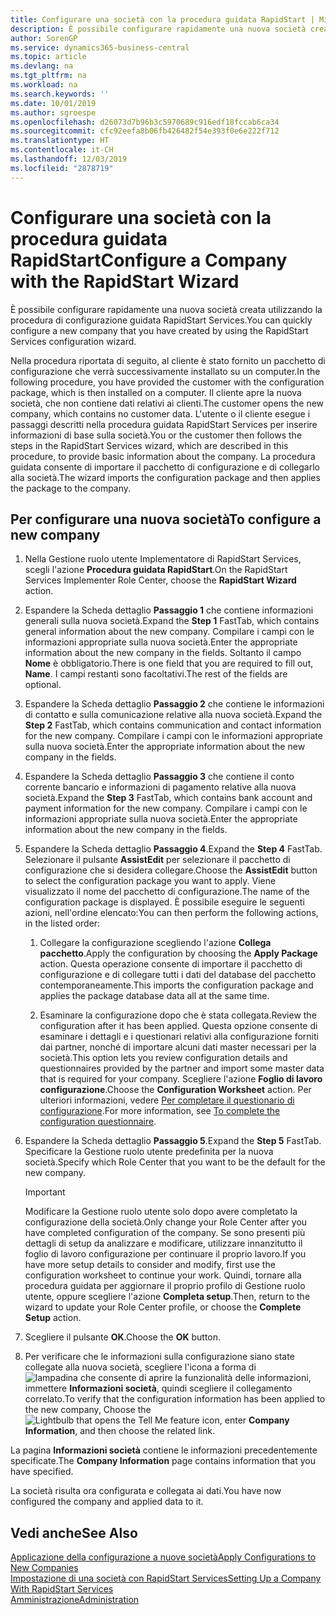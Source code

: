 ```yaml
---
title: Configurare una società con la procedura guidata RapidStart | Microsoft Docs
description: È possibile configurare rapidamente una nuova società creata utilizzando la procedura di configurazione guidata RapidStart Services.
author: SorenGP
ms.service: dynamics365-business-central
ms.topic: article
ms.devlang: na
ms.tgt_pltfrm: na
ms.workload: na
ms.search.keywords: ''
ms.date: 10/01/2019
ms.author: sgroespe
ms.openlocfilehash: d26073d7b96b3c5970689c916edf18fccab6ca34
ms.sourcegitcommit: cfc92eefa8b06fb426482f54e393f0e6e222f712
ms.translationtype: HT
ms.contentlocale: it-CH
ms.lasthandoff: 12/03/2019
ms.locfileid: "2878719"
---
```

# <a name="configure-a-company-with-the-rapidstart-wizard"></a><span data-ttu-id="5d72c-103">Configurare una società con la procedura guidata RapidStart</span><span class="sxs-lookup"><span data-stu-id="5d72c-103">Configure a Company with the RapidStart Wizard</span></span>
<span data-ttu-id="5d72c-104">È possibile configurare rapidamente una nuova società creata utilizzando la procedura di configurazione guidata RapidStart Services.</span><span class="sxs-lookup"><span data-stu-id="5d72c-104">You can quickly configure a new company that you have created by using the RapidStart Services configuration wizard.</span></span>

<span data-ttu-id="5d72c-105">Nella procedura riportata di seguito, al cliente è stato fornito un pacchetto di configurazione che verrà successivamente installato su un computer.</span><span class="sxs-lookup"><span data-stu-id="5d72c-105">In the following procedure, you have provided the customer with the configuration package, which is then installed on a computer.</span></span> <span data-ttu-id="5d72c-106">Il cliente apre la nuova società, che non contiene dati relativi ai clienti.</span><span class="sxs-lookup"><span data-stu-id="5d72c-106">The customer opens the new company, which contains no customer data.</span></span> <span data-ttu-id="5d72c-107">L'utente o il cliente esegue i passaggi descritti nella procedura guidata RapidStart Services per inserire informazioni di base sulla società.</span><span class="sxs-lookup"><span data-stu-id="5d72c-107">You or the customer then follows the steps in the RapidStart Services wizard, which are described in this procedure, to provide basic information about the company.</span></span> <span data-ttu-id="5d72c-108">La procedura guidata consente di importare il pacchetto di configurazione e di collegarlo alla società.</span><span class="sxs-lookup"><span data-stu-id="5d72c-108">The wizard imports the configuration package and then applies the package to the company.</span></span>  

## <a name="to-configure-a-new-company"></a><span data-ttu-id="5d72c-109">Per configurare una nuova società</span><span class="sxs-lookup"><span data-stu-id="5d72c-109">To configure a new company</span></span>  
1. <span data-ttu-id="5d72c-110">Nella Gestione ruolo utente Implementatore di RapidStart Services, scegli l'azione **Procedura guidata RapidStart**.</span><span class="sxs-lookup"><span data-stu-id="5d72c-110">On the RapidStart Services Implementer Role Center, choose the **RapidStart Wizard** action.</span></span>  
2. <span data-ttu-id="5d72c-111">Espandere la Scheda dettaglio **Passaggio 1** che contiene informazioni generali sulla nuova società.</span><span class="sxs-lookup"><span data-stu-id="5d72c-111">Expand the **Step 1** FastTab, which contains general information about the new company.</span></span> <span data-ttu-id="5d72c-112">Compilare i campi con le informazioni appropriate sulla nuova società.</span><span class="sxs-lookup"><span data-stu-id="5d72c-112">Enter the appropriate information about the new company in the fields.</span></span> <span data-ttu-id="5d72c-113">Soltanto il campo **Nome** è obbligatorio.</span><span class="sxs-lookup"><span data-stu-id="5d72c-113">There is one field that you are required to fill out, **Name**.</span></span> <span data-ttu-id="5d72c-114">I campi restanti sono facoltativi.</span><span class="sxs-lookup"><span data-stu-id="5d72c-114">The rest of the fields are optional.</span></span>  
3. <span data-ttu-id="5d72c-115">Espandere la Scheda dettaglio **Passaggio 2** che contiene le informazioni di contatto e sulla comunicazione relative alla nuova società.</span><span class="sxs-lookup"><span data-stu-id="5d72c-115">Expand the **Step 2** FastTab, which contains communication and contact information for the new company.</span></span> <span data-ttu-id="5d72c-116">Compilare i campi con le informazioni appropriate sulla nuova società.</span><span class="sxs-lookup"><span data-stu-id="5d72c-116">Enter the appropriate information about the new company in the fields.</span></span>
4. <span data-ttu-id="5d72c-117">Espandere la Scheda dettaglio **Passaggio 3** che contiene il conto corrente bancario e informazioni di pagamento relative alla nuova società.</span><span class="sxs-lookup"><span data-stu-id="5d72c-117">Expand the **Step 3** FastTab, which contains bank account and payment information for the new company.</span></span> <span data-ttu-id="5d72c-118">Compilare i campi con le informazioni appropriate sulla nuova società.</span><span class="sxs-lookup"><span data-stu-id="5d72c-118">Enter the appropriate information about the new company in the fields.</span></span>  
5. <span data-ttu-id="5d72c-119">Espandere la Scheda dettaglio **Passaggio 4**.</span><span class="sxs-lookup"><span data-stu-id="5d72c-119">Expand the **Step 4** FastTab.</span></span> <span data-ttu-id="5d72c-120">Selezionare il pulsante **AssistEdit** per selezionare il pacchetto di configurazione che si desidera collegare.</span><span class="sxs-lookup"><span data-stu-id="5d72c-120">Choose the **AssistEdit** button to select the configuration package you want to apply.</span></span> <span data-ttu-id="5d72c-121">Viene visualizzato il nome del pacchetto di configurazione.</span><span class="sxs-lookup"><span data-stu-id="5d72c-121">The name of the configuration package is displayed.</span></span> <span data-ttu-id="5d72c-122">È possibile eseguire le seguenti azioni, nell'ordine elencato:</span><span class="sxs-lookup"><span data-stu-id="5d72c-122">You can then perform the following actions, in the listed order:</span></span>  

    1. <span data-ttu-id="5d72c-123">Collegare la configurazione scegliendo l'azione **Collega pacchetto**.</span><span class="sxs-lookup"><span data-stu-id="5d72c-123">Apply the configuration by choosing the **Apply Package** action.</span></span> <span data-ttu-id="5d72c-124">Questa operazione consente di importare il pacchetto di configurazione e di collegare tutti i dati del database del pacchetto contemporaneamente.</span><span class="sxs-lookup"><span data-stu-id="5d72c-124">This imports the configuration package and applies the package database data all at the same time.</span></span>  

    2. <span data-ttu-id="5d72c-125">Esaminare la configurazione dopo che è stata collegata.</span><span class="sxs-lookup"><span data-stu-id="5d72c-125">Review the configuration after it has been applied.</span></span> <span data-ttu-id="5d72c-126">Questa opzione consente di esaminare i dettagli e i questionari relativi alla configurazione forniti dai partner, nonché di importare alcuni dati master necessari per la società.</span><span class="sxs-lookup"><span data-stu-id="5d72c-126">This option lets you review configuration details and questionnaires provided by the partner and import some master data that is required for your company.</span></span> <span data-ttu-id="5d72c-127">Scegliere l'azione **Foglio di lavoro configurazione**.</span><span class="sxs-lookup"><span data-stu-id="5d72c-127">Choose the **Configuration Worksheet** action.</span></span> <span data-ttu-id="5d72c-128">Per ulteriori informazioni, vedere [Per completare il questionario di configurazione](admin-gather-customer-setup-values.md#to-complete-the-configuration-questionnaire).</span><span class="sxs-lookup"><span data-stu-id="5d72c-128">For more information, see [To complete the configuration questionnaire](admin-gather-customer-setup-values.md#to-complete-the-configuration-questionnaire).</span></span>  

6. <span data-ttu-id="5d72c-129">Espandere la Scheda dettaglio **Passaggio 5**.</span><span class="sxs-lookup"><span data-stu-id="5d72c-129">Expand the **Step 5** FastTab.</span></span> <span data-ttu-id="5d72c-130">Specificare la Gestione ruolo utente predefinita per la nuova società.</span><span class="sxs-lookup"><span data-stu-id="5d72c-130">Specify which Role Center that you want to be the default for the new company.</span></span>  

    > [!IMPORTANT]  
    >  <span data-ttu-id="5d72c-131">Modificare la Gestione ruolo utente solo dopo avere completato la configurazione della società.</span><span class="sxs-lookup"><span data-stu-id="5d72c-131">Only change your Role Center after you have completed configuration of the company.</span></span> <span data-ttu-id="5d72c-132">Se sono presenti più dettagli di setup da analizzare e modificare, utilizzare innanzitutto il foglio di lavoro configurazione per continuare il proprio lavoro.</span><span class="sxs-lookup"><span data-stu-id="5d72c-132">If you have more setup details to consider and modify, first use the configuration worksheet to continue your work.</span></span> <span data-ttu-id="5d72c-133">Quindi, tornare alla procedura guidata per aggiornare il proprio profilo di Gestione ruolo utente, oppure scegliere l'azione **Completa setup**.</span><span class="sxs-lookup"><span data-stu-id="5d72c-133">Then, return to the wizard to update your Role Center profile, or choose the **Complete Setup** action.</span></span>

7. <span data-ttu-id="5d72c-134">Scegliere il pulsante **OK**.</span><span class="sxs-lookup"><span data-stu-id="5d72c-134">Choose the **OK** button.</span></span>  
8. <span data-ttu-id="5d72c-135">Per verificare che le informazioni sulla configurazione siano state collegate alla nuova società, scegliere l'icona a forma di ![lampadina che consente di aprire la funzionalità delle informazioni](media/ui-search/search_small.png "Informazioni sull'operazione che si desidera eseguire"), immettere **Informazioni società**, quindi scegliere il collegamento correlato.</span><span class="sxs-lookup"><span data-stu-id="5d72c-135">To verify that the configuration information has been applied to the new company, Choose the ![Lightbulb that opens the Tell Me feature](media/ui-search/search_small.png "Tell me what you want to do") icon, enter **Company Information**, and then choose the related link.</span></span>

<span data-ttu-id="5d72c-136">La pagina **Informazioni società** contiene le informazioni precedentemente specificate.</span><span class="sxs-lookup"><span data-stu-id="5d72c-136">The **Company Information** page contains information that you have specified.</span></span>   

<span data-ttu-id="5d72c-137">La società risulta ora configurata e collegata ai dati.</span><span class="sxs-lookup"><span data-stu-id="5d72c-137">You have now configured the company and applied data to it.</span></span>  

## <a name="see-also"></a><span data-ttu-id="5d72c-138">Vedi anche</span><span class="sxs-lookup"><span data-stu-id="5d72c-138">See Also</span></span>  
[<span data-ttu-id="5d72c-139">Applicazione della configurazione a nuove società</span><span class="sxs-lookup"><span data-stu-id="5d72c-139">Apply Configurations to New Companies</span></span>](admin-apply-configuration-to-new-companies.md)  
[<span data-ttu-id="5d72c-140">Impostazione di una società con RapidStart Services</span><span class="sxs-lookup"><span data-stu-id="5d72c-140">Setting Up a Company With RapidStart Services</span></span>](admin-set-up-a-company-with-rapidstart.md)  
[<span data-ttu-id="5d72c-141">Amministrazione</span><span class="sxs-lookup"><span data-stu-id="5d72c-141">Administration</span></span>](admin-setup-and-administration.md)
